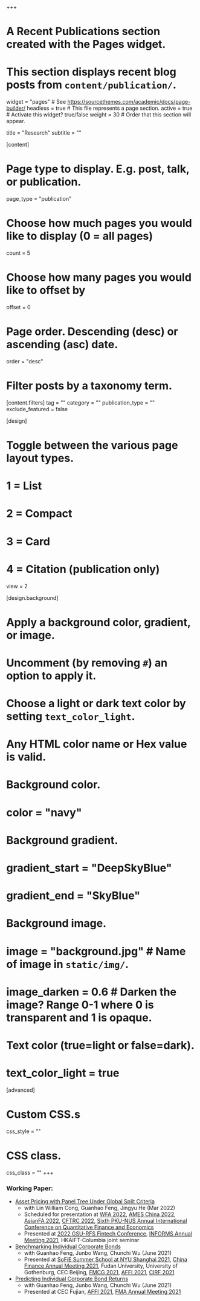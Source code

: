 +++
# A Recent Publications section created with the Pages widget.
# This section displays recent blog posts from `content/publication/`.

widget = "pages"  # See https://sourcethemes.com/academic/docs/page-builder/
headless = true  # This file represents a page section.
active = true  # Activate this widget? true/false
weight = 30  # Order that this section will appear.

title = "Research"
subtitle = ""

[content]
  # Page type to display. E.g. post, talk, or publication.
  page_type = "publication"

  # Choose how much pages you would like to display (0 = all pages)
  count = 5

  # Choose how many pages you would like to offset by
  offset = 0

  # Page order. Descending (desc) or ascending (asc) date.
  order = "desc"

  # Filter posts by a taxonomy term.
  [content.filters]
    tag = ""
    category = ""
    publication_type = ""
    exclude_featured = false

[design]
  # Toggle between the various page layout types.
  #   1 = List
  #   2 = Compact
  #   3 = Card
  #   4 = Citation (publication only)
  view = 2

[design.background]
  # Apply a background color, gradient, or image.
  #   Uncomment (by removing `#`) an option to apply it.
  #   Choose a light or dark text color by setting `text_color_light`.
  #   Any HTML color name or Hex value is valid.

  # Background color.
  # color = "navy"

  # Background gradient.
  # gradient_start = "DeepSkyBlue"
  # gradient_end = "SkyBlue"

  # Background image.
  # image = "background.jpg"  # Name of image in `static/img/`.
  # image_darken = 0.6  # Darken the image? Range 0-1 where 0 is transparent and 1 is opaque.

  # Text color (true=light or false=dark).
  # text_color_light = true  

[advanced]
 # Custom CSS.s
 css_style = ""

 # CSS class.
 css_class = ""
+++

<!-- {{% alert note %}}
Quickly discover relevant content by [filtering publications]({{< ref "/publication/_index.md" >}}).
{{% /alert %}} -->

<!-- ### Publication: -->

### Working Paper:
  - [Asset Pricing with Panel Tree Under Global Split Criteria](https://papers.ssrn.com/sol3/papers.cfm?abstract_id=3949463)
    - with Lin William Cong, Guanhao Feng, Jingyu He (Mar 2022)
    - Scheduled for presentation at 
    [WFA 2022](https://westernfinance.org/conference/), 
    [AMES China 2022](https://ames2022.koushare.com/#/pcIndex), 
    [AsianFA 2022](https://www.polyu.edu.hk/af/news-and-events/event/2022/7/asianfa/),
    [CFTRC 2022](https://conference.51xueshuo.com/#/index/M1478929126508597248), 
    [Sixth PKU-NUS Annual International Conference on Quantitative Finance and Economics](https://rmi.nus.edu.sg/events/sixth-pku-nus-may-2022/)
    - Presented at 
    [2022 GSU-RFS Fintech Conference](https://robinson.gsu.edu/academic-departments/finance/georgia-state-fintech-conference/), 
    [INFORMS Annual Meeting 2021](https://www.abstractsonline.com/pp8/#!/10390/presentation/9065), HKAIFT-Columbia joint seminar
  - [Benchmarking Individual Corporate Bonds](https://papers.ssrn.com/sol3/papers.cfm?abstract_id=3940817)
    - with Guanhao Feng, Junbo Wang, Chunchi Wu (June 2021)
    - Presented at 
    [SoFiE Summer School at NYU Shanghai 2021](https://research.shanghai.nyu.edu/centers-and-institutes/vins/events/2021-sofie-financial-econometrics-summer-school), 
    [China Finance Annual Meeting 2021](http://www.cfam.top/upcoming/), 
    Fudan University, 
    University of Gothenburg, 
    CEC Beijing, 
    [FMCG 2021](https://www.latrobe.edu.au/business/about/financial-markets-and-corporate-governance-conference), 
    [AFFI 2021](https://affi2021.eventsadmin.com/Home/Welcome), 
    [CIRF 2021](https://cirforum.org/cirf2021/forum.php)
  - [Predicting Individual Corporate Bond Returns](https://papers.ssrn.com/sol3/papers.cfm?abstract_id=3870306)
    - with Guanhao Feng, Junbo Wang, Chunchi Wu (June 2021)
    - Presented at 
    CEC Fujian, 
    [AFFI 2021](https://affi2021.eventsadmin.com/Home/Welcome), 
    [FMA Annual Meeting 2021](https://www.fmaconferences.org/Denver/DenverProgramFULL.htm)


<!-- ### Work in Progress: -->
<!-- - Portfolio Management with Panel Tress -->
  
<!--   - Factor Pricing Using Interpretable and Arbitrage-Free Trees -->
<!--   - Earnings Nowcast and Earnings Surprise -->

<!-- - Measuring Mutual Fund Performance with Characteristic-based Benchmarks: A Machine Learning Approach-->

<!-- - Time Series Efficient and Mean Variance Efficient Portfolio -->

<!-- ### Pre-doctoral Publication:
  - [An Image-Based Approach for Defect Detection on Decorative Sheets](https://link.springer.com/chapter/10.1007/978-3-030-04212-7_58)
    - with Boyu Zhou, Zhongyi Zhou, Xinyi Le
    - ICONIP 2018 (conference) -->
